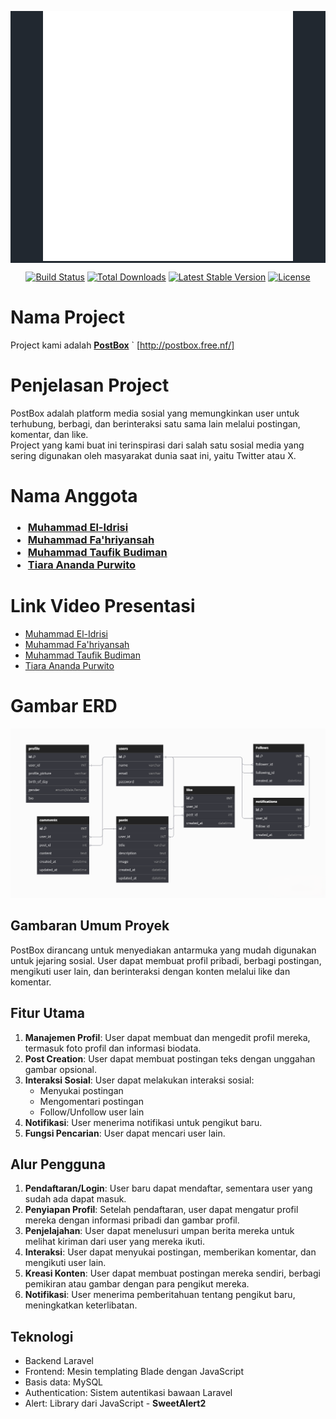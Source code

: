 <p align="center" style="background-color: #212830"><a href="http://postbox.free.nf/"><img src="public/img/logo_postboc.png" width="400" alt="Laravel Logo"></a></p>

<p align="center">
<a href="https://github.com/laravel/framework/actions"><img src="https://github.com/laravel/framework/workflows/tests/badge.svg" alt="Build Status"></a>
<a href="https://packagist.org/packages/laravel/framework"><img src="https://img.shields.io/packagist/dt/laravel/framework" alt="Total Downloads"></a>
<a href="https://packagist.org/packages/laravel/framework"><img src="https://img.shields.io/packagist/v/laravel/framework" alt="Latest Stable Version"></a>
<a href="https://packagist.org/packages/laravel/framework"><img src="https://img.shields.io/packagist/l/laravel/framework" alt="License"></a>
</p>

# Nama Project
Project kami adalah <a href="http://postbox.free.nf/"><b>PostBox</b></a> `
<a href="http://postbox.free.nf/">[http://postbox.free.nf/]</a>


# Penjelasan Project

PostBox adalah platform media sosial yang memungkinkan user untuk terhubung, berbagi, dan berinteraksi satu sama lain melalui postingan, komentar, dan like. <br>Project yang kami buat ini terinspirasi dari salah satu sosial media yang sering digunakan oleh masyarakat dunia saat ini, yaitu Twitter atau X.

# Nama Anggota
<h3>
    <ul>
        <li><a href="https://github.com/El-Idrisi">Muhammad El-Idrisi</a></li>
        <li><a href="https://github.com/MuhammmadFahry">Muhammad Fa'hriyansah</a></li>
        <li><a href="https://github.com/mtaufik31">Muhammad Taufik Budiman</a></li>
        <li><a href="https://github.com/tiaraanandapurwito">Tiara Ananda Purwito</a></li>
    </ul>
</h3>

# Link Video Presentasi
<ul>
        <li><a href="https://drive.google.com/file/d/1jo-xxlhBtgddLvtmgMNZcCeDJMq1t1vT/view">Muhammad El-Idrisi</a></li>
        <li><a href="https://drive.google.com/file/d/15xRPDx3Pdfrn6juwQaPsTauGTUQoSPD1/view?usp=sharing">Muhammad Fa'hriyansah</a></li>
        <li><a href="https://github.com/mtaufik31">Muhammad Taufik Budiman</a></li>
        <li><a href="https://drive.google.com/file/d/1ttKEmcMCq25AtolBunj0UajfqL1_YY5O/view?usp=drive_link">Tiara Ananda Purwito</a></li>
    </ul>


# Gambar ERD
<p align="center">
<img src="public/img/erd.png">
</p>


## Gambaran Umum Proyek

PostBox dirancang untuk menyediakan antarmuka yang mudah digunakan untuk jejaring sosial. User dapat membuat profil pribadi, berbagi postingan, mengikuti user lain, dan berinteraksi dengan konten melalui like dan komentar.

## Fitur Utama

1. **Manajemen Profil**: User dapat membuat dan mengedit profil mereka, termasuk foto profil dan informasi biodata.
2. **Post Creation**: User dapat membuat postingan teks dengan unggahan gambar opsional.
3. **Interaksi Sosial**: User dapat melakukan interaksi sosial:
   - Menyukai postingan
   - Mengomentari postingan
   - Follow/Unfollow user lain
4. **Notifikasi**: User menerima notifikasi untuk pengikut baru.
5. **Fungsi Pencarian**: User dapat mencari user lain.

## Alur Pengguna

1. **Pendaftaran/Login**: User baru dapat mendaftar, sementara user yang sudah ada dapat masuk.
2. **Penyiapan Profil**: Setelah pendaftaran, user dapat mengatur profil mereka dengan informasi pribadi dan gambar profil.
3. **Penjelajahan**: User dapat menelusuri umpan berita mereka untuk melihat kiriman dari user yang mereka ikuti.
4. **Interaksi**: User dapat menyukai postingan, memberikan komentar, dan mengikuti user lain.
5. **Kreasi Konten**: User dapat membuat postingan mereka sendiri, berbagi pemikiran atau gambar dengan para pengikut mereka.
6. **Notifikasi**: User menerima pemberitahuan tentang pengikut baru, meningkatkan keterlibatan.

## Teknologi

- Backend Laravel 
- Frontend: Mesin templating Blade dengan JavaScript
- Basis data: MySQL
- Authentication: Sistem autentikasi bawaan Laravel
- Alert: Library dari JavaScript - <strong>SweetAlert2</strong>
